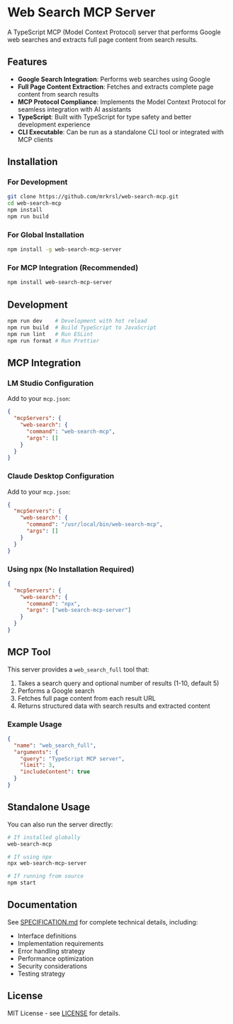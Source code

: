 # Web Search MCP Server

A TypeScript MCP (Model Context Protocol) server that performs Google web searches and extracts full page content from search results.

## Features

- **Google Search Integration**: Performs web searches using Google
- **Full Page Content Extraction**: Fetches and extracts complete page content from search results
- **MCP Protocol Compliance**: Implements the Model Context Protocol for seamless integration with AI assistants
- **TypeScript**: Built with TypeScript for type safety and better development experience
- **CLI Executable**: Can be run as a standalone CLI tool or integrated with MCP clients

## Installation

### For Development
```bash
git clone https://github.com/mrkrsl/web-search-mcp.git
cd web-search-mcp
npm install
npm run build
```

### For Global Installation
```bash
npm install -g web-search-mcp-server
```

### For MCP Integration (Recommended)
```bash
npm install web-search-mcp-server
```

## Development

```bash
npm run dev    # Development with hot reload
npm run build  # Build TypeScript to JavaScript
npm run lint   # Run ESLint
npm run format # Run Prettier
```

## MCP Integration

### LM Studio Configuration

Add to your `mcp.json`:
```json
{
  "mcpServers": {
    "web-search": {
      "command": "web-search-mcp",
      "args": []
    }
  }
}
```

### Claude Desktop Configuration

Add to your `mcp.json`:
```json
{
  "mcpServers": {
    "web-search": {
      "command": "/usr/local/bin/web-search-mcp",
      "args": []
    }
  }
}
```

### Using npx (No Installation Required)

```json
{
  "mcpServers": {
    "web-search": {
      "command": "npx",
      "args": ["web-search-mcp-server"]
    }
  }
}
```

## MCP Tool

This server provides a `web_search_full` tool that:

1. Takes a search query and optional number of results (1-10, default 5)
2. Performs a Google search
3. Fetches full page content from each result URL
4. Returns structured data with search results and extracted content

### Example Usage
```json
{
  "name": "web_search_full",
  "arguments": {
    "query": "TypeScript MCP server",
    "limit": 3,
    "includeContent": true
  }
}
```

## Standalone Usage

You can also run the server directly:
```bash
# If installed globally
web-search-mcp

# If using npx
npx web-search-mcp-server

# If running from source
npm start
```

## Documentation

See [SPECIFICATION.md](./docs/SPECIFICATION.md) for complete technical details, including:

- Interface definitions
- Implementation requirements
- Error handling strategy
- Performance optimization
- Security considerations
- Testing strategy

## License

MIT License - see [LICENSE](./LICENSE) for details.

